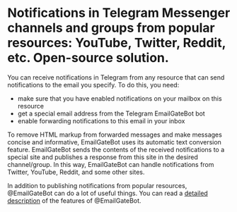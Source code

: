 # Notifications in Telegram Messenger channels and groups from popular resources: YouTube, Twitter, Reddit, etc. Open-source solution.

You can receive notifications in Telegram from any resource that can send notifications to the email you specify. To do this, you need:

- make sure that you have enabled notifications on your mailbox on this resource
- get a special email address from the Telegram EmailGateBot bot
- enable forwarding notifications to this email in your inbox

To remove HTML markup from forwarded messages and make messages concise and informative, EmailGateBot uses its automatic text conversion feature. EmailGateBot sends the contents of the received notifications to a special site and publishes a response from this site in the desired channel/group.
In this way, EmailGateBot can handle notifications from Twitter, YouTube, Reddit, and some other sites.

In addition to publishing notifications from popular resources, @EmailGateBot can do a lot of useful things. You can read a [detailed description](https://medium.com/@vvb64/deferred-messaging-and-polls-in-telegram-channels-and-groups-dabe0dac7b5f) of the features of @EmailGateBot.
